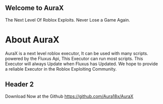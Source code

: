 ## Welcome to AuraX

The Next Level Of Roblox Exploits. Never Lose a Game Again.


# About AuraX

AuraX is a next level roblox executor, It can be used with many scripts. powered by the Fluxus Api, This Executor can run most scripts. This Executor will always Update when Fluxus has Updated. We hope to provide a reliable Executor in the Roblox Exploiting Community.

## Header 2
Download Now at the Github https://github.com/Aura18x/AuraX 
